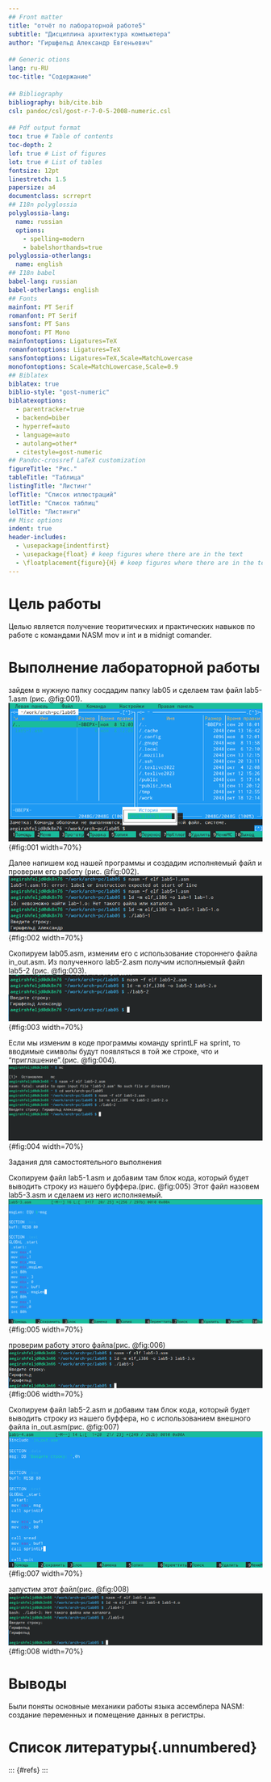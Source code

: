 ```yaml
---
## Front matter
title: "отчёт по лабораторной работе5"
subtitle: "Дисциплина архитектура компьютера"
author: "Гиршфельд Александр Евгеньевич"

## Generic otions
lang: ru-RU
toc-title: "Содержание"

## Bibliography
bibliography: bib/cite.bib
csl: pandoc/csl/gost-r-7-0-5-2008-numeric.csl

## Pdf output format
toc: true # Table of contents
toc-depth: 2
lof: true # List of figures
lot: true # List of tables
fontsize: 12pt
linestretch: 1.5
papersize: a4
documentclass: scrreprt
## I18n polyglossia
polyglossia-lang:
  name: russian
  options:
	- spelling=modern
	- babelshorthands=true
polyglossia-otherlangs:
  name: english
## I18n babel
babel-lang: russian
babel-otherlangs: english
## Fonts
mainfont: PT Serif
romanfont: PT Serif
sansfont: PT Sans
monofont: PT Mono
mainfontoptions: Ligatures=TeX
romanfontoptions: Ligatures=TeX
sansfontoptions: Ligatures=TeX,Scale=MatchLowercase
monofontoptions: Scale=MatchLowercase,Scale=0.9
## Biblatex
biblatex: true
biblio-style: "gost-numeric"
biblatexoptions:
  - parentracker=true
  - backend=biber
  - hyperref=auto
  - language=auto
  - autolang=other*
  - citestyle=gost-numeric
## Pandoc-crossref LaTeX customization
figureTitle: "Рис."
tableTitle: "Таблица"
listingTitle: "Листинг"
lofTitle: "Список иллюстраций"
lotTitle: "Список таблиц"
lolTitle: "Листинги"
## Misc options
indent: true
header-includes:
  - \usepackage{indentfirst}
  - \usepackage{float} # keep figures where there are in the text
  - \floatplacement{figure}{H} # keep figures where there are in the text
---
```


# Цель работы

Целью является получение теоритических и практических навыков по работе с командами NASM mov и int и в midnigt comander.


# Выполнение лабораторной работы

зайдем в нужную папку сосдадим папку lab05 и сделаем там файл lab5-1.asm (рис. @fig:001).
![создание рабочего файла](image/1.png){#fig:001 width=70%}

Далее напишем код нашей программы и создадим исполняемый файл и проверим его работу  (рис. @fig:002).
![ассемблирование файла](image/2.png){#fig:002 width=70%}

Скопируем lab05.asm, изменим его с использование стороннего файла in_out.asm. Из полученного lab5-2.asm получим исполныемый файл lab5-2 (рис. @fig:003).
![создание рабочего файла с использованием in_out.asm](image/3.png){#fig:003 width=70%}

Если мы изменим в коде программы команду sprintLF на sprint, то вводимые символы будут появляться в той же строке, что и “приглашение”.(рис. @fig:004).
![sprintLF на sprint](image/4.png){#fig:004 width=70%}


Задания для самостоятельного выполнения

Скопируем файл lab5-1.asm и добавим там блок кода, который будет выводить строку из нашего буффера.(рис. @fig:005) Этот файл назовем lab5-3.asm и сделаем из него исполняемый.
![редактирование кода в файле lab5-3](image/5.png){#fig:005 width=70%}

проверим работу этого файла(рис. @fig:006)
![проверка работы](image/6.png){#fig:006 width=70%}

Скопируем файл lab5-2.asm и добавим там блок кода, который будет выводить строку из нашего буффера, но с использованием внешного файла in_out.asm(рис. @fig:007)
![редактирование кода в файле lab5-4](image/7.png){#fig:007 width=70%}

запустим этот файл(рис. @fig:008)
![проверка работы](image/8.png){#fig:008 width=70%}

# Выводы

Были поняты основные механики работы языка ассемблера NASM: создание переменных и помещение данных в регистры.

# Список литературы{.unnumbered}

::: {#refs}
:::
